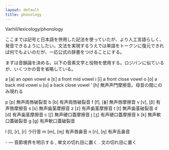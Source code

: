 ```yaml
---
layout: default
title: phonology
---
```

Varhil/lexicology/phonology

ここまでは記号と日本語を併用した記法を使っていたが、より人工言語らしく、発音できるようにしたい。文法を実現するうえでは単語をトークンに復元できれば何でもよいのだが、一応公式の辞書をつけることにする。

まずは音韻論を決める。以下の音素文字と役物を使用する。ロジバンに似ているが、いくつかの音を省略している。

a	[a]	an open vowel
e	[ɛ]	a front mid vowel
i	[i]	a front close vowel
o	[o]	a back mid vowel
u	[u]	a back close vowel
’	[h]	無声声門摩擦音。母音の間にのみ現れる

p	[p]	無声両唇破裂音
b	[b]	有声両唇破裂音
f	[f], [ɸ]	無声唇摩擦音
v	[v], [β]	有声唇摩擦音
s	[s]	無声歯茎摩擦音
z	[z]	有声歯茎摩擦音
t	[t]	無声歯茎破裂音
d	[d]	有声歯茎摩擦音
c	[ʃ]	無声硬口蓋摩擦音
j	[ʒ]	有声硬口蓋摩擦音
k	[k]	無声軟口蓋破裂音
g	[ɡ]	有声軟口蓋破裂音

l	[l], [ɾ], [r]	ラ行音
m	[m], [ɱ]	有声唇鼻音
n	[n], [ŋ]	有声舌鼻音

\-	—	音節境界を明示する
, 単文の切れ目に置く
. 文の切れ目に置く

